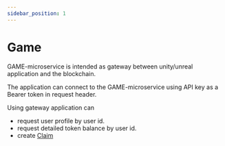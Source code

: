 ```yaml
---
sidebar_position: 1
---
```


# Game

GAME-microservice is intended as gateway between unity/unreal application and the blockchain. 

The application can connect to the GAME-microservice using API key as a Bearer token in request header. 

Using gateway application can 
 - request user profile by user id.
 - request detailed token balance by user id.
 - create [Claim](/docs/admin-panel/simple-mechanics/claim/)
